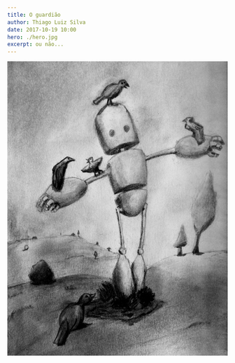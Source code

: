 ```yaml
---
title: O guardião
author: Thiago Luiz Silva
date: 2017-10-19 10:00
hero: ./hero.jpg
excerpt: ou não...
---
```



<div className="Image__Small">
  <img
    src="./2017-10-19-guardiao.jpeg"
    title="O Guardião no seu trabalho"
    alt="Um robô espantalho cuidado da lavoura"
  />
</div>
